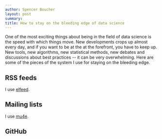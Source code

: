 ```yaml
---
author: Spencer Boucher
layout: post
summary:
title: How to stay on the bleeding edge of data science
---
```


One of the most exciting things about being in the field of data science is the
speed with which things move. New developments crops up almost every day, and if
you want to be at the at the forefront, you have to keep up. New tools, new
algorithms, new statistical methods, new debates and discussions about best
practices -- it can be very overwhelming. Here are some of the pieces of the
system I use for staying on the bleeding edge.

## RSS feeds

I use [elfeed][].

[elfeed]: https://github.com/skeeto/elfeed

## Mailing lists

I use [mu4e][].

[mu4e]: https://github.com/djcb/mu

## GitHub
